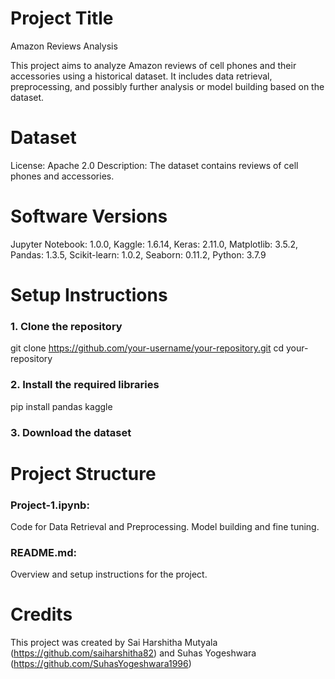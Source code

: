 # Project Title
Amazon Reviews Analysis

This project aims to analyze Amazon reviews of cell phones and their accessories using a historical dataset. It includes data retrieval, preprocessing, and possibly further analysis or model building based on the dataset.
# Dataset
License: Apache 2.0
Description: The dataset contains reviews of cell phones and accessories.
# Software Versions
Jupyter Notebook: 1.0.0, Kaggle: 1.6.14, Keras: 2.11.0, Matplotlib: 3.5.2, Pandas: 1.3.5, Scikit-learn: 1.0.2, Seaborn: 0.11.2, Python: 3.7.9
# Setup Instructions
### 1. Clone the repository

   git clone https://github.com/your-username/your-repository.git
  cd your-repository

### 2. Install the required libraries

   pip install pandas kaggle
   
### 3. Download the dataset

# Project Structure
### Project-1.ipynb: 

Code for Data Retrieval and Preprocessing. Model building and fine tuning. 

### README.md: 

Overview and setup instructions for the project.
# Credits
This project was created by Sai Harshitha Mutyala (https://github.com/saiharshitha82) and Suhas Yogeshwara (https://github.com/SuhasYogeshwara1996)

